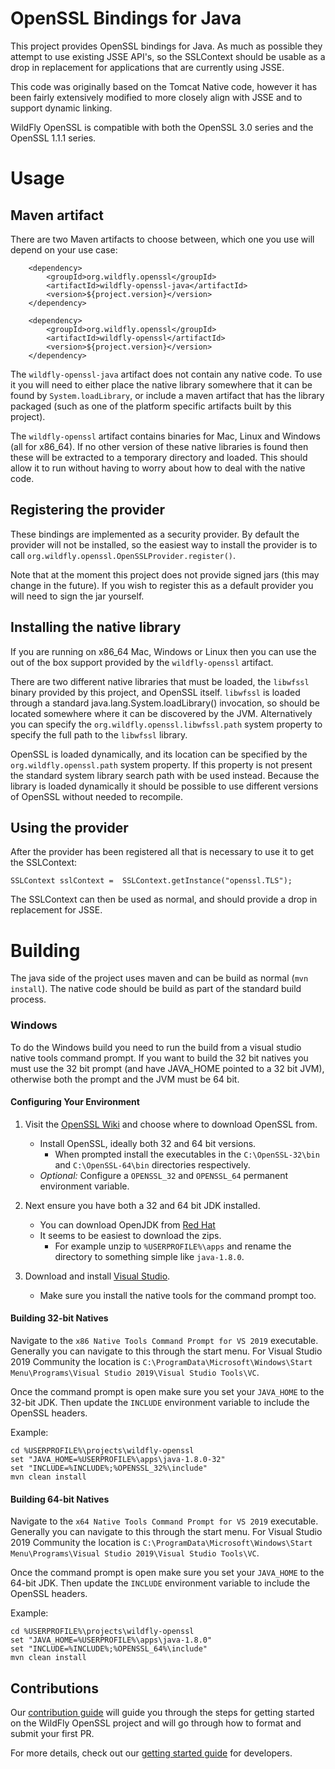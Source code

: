OpenSSL Bindings for Java
=========================

This project provides OpenSSL bindings for Java. As much as possible they attempt to use existing JSSE API's, so the
SSLContext should be usable as a drop in replacement for applications that are currently using JSSE.

This code was originally based on the Tomcat Native code, however it has been fairly extensively modified to more closely
align with JSSE and to support dynamic linking.

WildFly OpenSSL is compatible with both the OpenSSL 3.0 series and the OpenSSL 1.1.1 series.

Usage
=====

Maven artifact
--------------

There are two Maven artifacts to choose between, which one you use will depend on your use case:


        <dependency>
            <groupId>org.wildfly.openssl</groupId>
            <artifactId>wildfly-openssl-java</artifactId>
            <version>${project.version}</version>
        </dependency>
        
        <dependency>
            <groupId>org.wildfly.openssl</groupId>
            <artifactId>wildfly-openssl</artifactId>
            <version>${project.version}</version>
        </dependency>

The `wildfly-openssl-java` artifact does not contain any native code. To use it you will need to either place the native library
somewhere that it can be found by `System.loadLibrary`, or include a maven artifact that has the library packaged (such as one of
the platform specific artifacts built by this project).

The `wildfly-openssl` artifact contains binaries for Mac, Linux and Windows (all for x86_64). If no other version of these
 native libraries is found then these will be extracted to a temporary directory and loaded. This should allow it to run without
 having to worry about how to deal with the native code.


Registering the provider
------------------------

These bindings are implemented as a security provider. By default the provider will not be installed, so the easiest way
to install the provider is to call `org.wildfly.openssl.OpenSSLProvider.register()`.

Note that at the moment this project does not provide signed jars (this may change in the future). If you wish to register
this as a default provider you will need to sign the jar yourself.

Installing the native library
-----------------------------

If you are running on x86_64 Mac, Windows or Linux then you can use the out of the box support provided by the `wildfly-openssl`
artifact.

There are two different native libraries that must be loaded, the `libwfssl` binary provided by this project, and OpenSSL
itself. `libwfssl` is loaded through a standard java.lang.System.loadLibrary() invocation, so should be located somewhere
where it can be discovered by the JVM. Alternatively you can specify the `org.wildfly.openssl.libwfssl.path` system property
to specify the full path to the `libwfssl` library.

OpenSSL is loaded dynamically, and its location can be specified by the `org.wildfly.openssl.path` system property. If
this property is not present the standard system library search path with be used instead. Because the library is loaded
dynamically it should be possible to use different versions of OpenSSL without needed to recompile.

Using the provider
------------------

After the provider has been registered all that is necessary to use it to get the SSLContext:

    SSLContext sslContext =  SSLContext.getInstance("openssl.TLS");

The SSLContext can then be used as normal, and should provide a drop in replacement for JSSE.

Building
========

The java side of the project uses maven and can be build as normal (`mvn install`). The native code should be build
as part of the standard build process.

### Windows

To do the Windows build you need to run the build from a visual studio native tools command prompt. If you want to build
the 32 bit natives you must use the 32 bit prompt (and have JAVA_HOME pointed to a 32 bit JVM), otherwise both the prompt
and the JVM must be 64 bit.

#### Configuring Your Environment

1. Visit the [OpenSSL Wiki](https://wiki.openssl.org/index.php/Binaries) and choose where to download OpenSSL
   from.
    * Install OpenSSL, ideally both 32 and 64 bit versions.
        * When prompted install the executables in the `C:\OpenSSL-32\bin` and `C:\OpenSSL-64\bin` directories
          respectively.
    * _Optional:_ Configure a `OPENSSL_32` and `OPENSSL_64` permanent environment variable.
    
1. Next ensure you have both a 32 and 64 bit JDK installed.
    * You can download OpenJDK from [Red Hat](https://developers.redhat.com/products/openjdk/download)
    * It seems to be easiest to download the zips.
        * For example unzip to `%USERPROFILE%\apps` and rename the directory to something simple like `java-1.8.0`.

1. Download and install [Visual Studio](https://visualstudio.microsoft.com/downloads/).
    * Make sure you install the native tools for the command prompt too.
    
#### Building 32-bit Natives

Navigate to the `x86 Native Tools Command Prompt for VS 2019` executable. Generally you can navigate to this through
the start menu. For Visual Studio 2019 Community the location is 
`C:\ProgramData\Microsoft\Windows\Start Menu\Programs\Visual Studio 2019\Visual Studio Tools\VC`.

Once the command prompt is open make sure you set your `JAVA_HOME` to the 32-bit JDK. Then update the `INCLUDE`
environment variable to include the OpenSSL headers.

Example:
```
cd %USERPROFILE%\projects\wildfly-openssl
set "JAVA_HOME=%USERPROFILE%\apps\java-1.8.0-32"
set "INCLUDE=%INCLUDE%;%OPENSSL_32%\include"
mvn clean install
```

#### Building 64-bit Natives

Navigate to the `x64 Native Tools Command Prompt for VS 2019` executable. Generally you can navigate to this through
the start menu. For Visual Studio 2019 Community the location is 
`C:\ProgramData\Microsoft\Windows\Start Menu\Programs\Visual Studio 2019\Visual Studio Tools\VC`.

Once the command prompt is open make sure you set your `JAVA_HOME` to the 64-bit JDK. Then update the `INCLUDE`
environment variable to include the OpenSSL headers.

Example:
```
cd %USERPROFILE%\projects\wildfly-openssl
set "JAVA_HOME=%USERPROFILE%\apps\java-1.8.0"
set "INCLUDE=%INCLUDE%;%OPENSSL_64%\include"
mvn clean install
```

Contributions
-------------

Our [contribution guide](https://github.com/wildfly-security/wildfly-openssl/blob/master/CONTRIBUTING.md) will guide you 
through the steps for getting started on the WildFly OpenSSL project and will go through how to format and submit your first PR.

For more details, check out our [getting started guide](https://wildfly-security.github.io/wildfly-elytron/getting-started-for-developers/) for developers.
